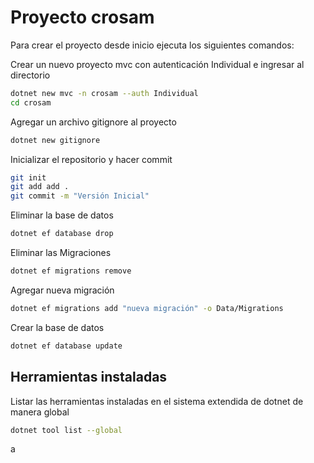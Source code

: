 # Proyecto crosam

Para crear el proyecto desde inicio ejecuta los siguientes comandos:

Crear un nuevo proyecto mvc con autenticación Individual e ingresar al directorio
```bash
dotnet new mvc -n crosam --auth Individual 
cd crosam
```
Agregar un archivo gitignore al proyecto
```bash
dotnet new gitignore 
```
Inicializar el repositorio y hacer commit
```bash
git init 
git add add .
git commit -m "Versión Inicial"
```
Eliminar la base de datos
```bash
dotnet ef database drop
```
Eliminar las Migraciones
```bash
dotnet ef migrations remove
```
Agregar nueva migración
```bash
dotnet ef migrations add "nueva migración" -o Data/Migrations
```
Crear la base de datos
```bash
dotnet ef database update
```

## Herramientas instaladas
Listar las herramientas instaladas en el sistema extendida de dotnet de manera global
```bash
dotnet tool list --global
```

a